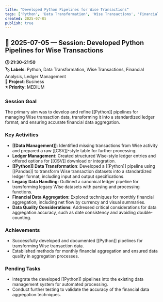 ```yaml
---
title: "Developed Python Pipelines for Wise Transactions"
tags: ['Python', 'Data Transformation', 'Wise Transactions', 'Financial Analysis', 'Ledger Management']
created: 2025-07-05
publish: true
---
```


## 📅 2025-07-05 — Session: Developed Python Pipelines for Wise Transactions

**🕒 21:30–21:50**  
**🏷️ Labels**: Python, Data Transformation, Wise Transactions, Financial Analysis, Ledger Management  
**📂 Project**: Business  
**⭐ Priority**: MEDIUM  


### Session Goal
The primary aim was to develop and refine [[Python]] pipelines for managing Wise transaction data, transforming it into a standardized ledger format, and ensuring accurate financial data aggregation.

### Key Activities
- **[[Data Management]]**: Identified missing transactions from Wise activity and prepared a raw [[CSV]]-style table for further processing.
- **Ledger Management**: Created structured Wise-style ledger entries and offered options for [[CSV]] download or integration.
- **[[Python]] Data Transformation**: Developed a [[Python]] pipeline using [[Pandas]] to transform Wise transaction datasets into a standardized ledger format, including input and output specifications.
- **Legacy Data Handling**: Outlined a canonical ledger pipeline for transforming legacy Wise datasets with parsing and processing functions.
- **Financial Data Aggregation**: Explored techniques for monthly financial aggregation, including net flow by currency and visual summaries.
- **Data Quality Considerations**: Addressed critical considerations for data aggregation accuracy, such as date consistency and avoiding double-counting.

### Achievements
- Successfully developed and documented [[Python]] pipelines for transforming Wise transaction data.
- Established methods for monthly financial aggregation and ensured data quality in aggregation processes.

### Pending Tasks
- Integrate the developed [[Python]] pipelines into the existing data management system for automated processing.
- Conduct further testing to validate the accuracy of the financial data aggregation techniques.
